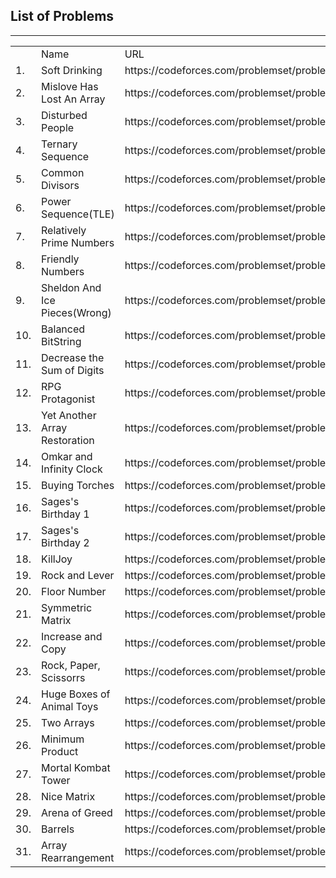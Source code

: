 <h2>List of Problems</h2>
<hr>
<table>
<th>
<td>Name</td>
<td>URL</td>
</th>
<tr>
<td>1.</td><td>Soft Drinking</td><td>https://codeforces.com/problemset/problem/151/A</td>
</tr>
<tr>
<td>2.</td><td>Mislove Has Lost An Array</td><td>https://codeforces.com/problemset/problem/1204/B</td>
</tr>
<tr>
<td>3.</td><td>Disturbed People</td><td>https://codeforces.com/problemset/problem/1077/B</td>
</tr>
<tr>
<td>4.</td><td>Ternary Sequence</td><td>https://codeforces.com/problemset/problem/1401/B</td>
</tr>
<tr>
<td>5.</td><td>Common Divisors</td><td>https://codeforces.com/problemset/problem/1203/C</td>
</tr>
<tr>
<td>6.</td><td>Power Sequence(TLE)</td><td>https://codeforces.com/problemset/problem/1397/B</td>
</tr>
<tr>
<td>7.</td><td>Relatively Prime Numbers</td><td>https://codeforces.com/problemset/problem/1051/B</td>
</tr>
<tr>
<td>8.</td><td>Friendly Numbers</td><td>https://codeforces.com/problemset/problem/100/B</td>
</tr>
<tr>
<td>9.</td><td>Sheldon And Ice Pieces(Wrong)</td><td>https://codeforces.com/problemset/problem/328/B</td>
</tr>
<tr>
<td>10.</td><td>Balanced BitString</td><td>https://codeforces.com/problemset/problem/1404/A</td>
</tr>
<tr>
<td>11.</td><td>Decrease the Sum of Digits</td><td>https://codeforces.com/problemset/problem/1409/D</td>
</tr>
<tr>
<td>12.</td><td>RPG Protagonist</td><td>https://codeforces.com/problemset/problem/1400/B</td>
</tr>
<tr>
<td>13.</td><td>Yet Another Array Restoration</td><td>https://codeforces.com/problemset/problem/1409/C</td>
</tr>
<tr>
<td>14.</td><td>Omkar and Infinity Clock</td><td>https://codeforces.com/problemset/problem/1392/B</td>
</tr>
<tr>
<td>15.</td><td>Buying Torches</td><td>https://codeforces.com/problemset/problem/1418/A</td>
</tr>
<tr>
<td>16.</td><td>Sages's Birthday 1</td><td>https://codeforces.com/problemset/problem/1419/D1</td>
</tr>
<tr>
<td>17.</td><td>Sages's Birthday 2</td><td>https://codeforces.com/problemset/problem/1419/D2</td>
</tr>
<tr>
<td>18.</td><td>KillJoy</td><td>https://codeforces.com/problemset/problem/1419/C</td>
</tr>
<tr>
<td>19.</td><td>Rock and Lever</td><td>https://codeforces.com/problemset/problem/1420/B</td>
</tr>
<tr>
<td>20.</td><td>Floor Number</td><td>https://codeforces.com/problemset/problem/1426/A</td>
</tr>
<tr>
<td>21.</td><td>Symmetric Matrix</td><td>https://codeforces.com/problemset/problem/1426/B</td>
</tr>
<tr>
<td>22.</td><td>Increase and Copy</td><td>https://codeforces.com/problemset/problem/1426/C</td>
</tr>
<tr>
<td>23.</td><td>Rock, Paper, Scissorrs</td><td>https://codeforces.com/problemset/problem/1426/E</td>
</tr>
<tr>
<td>24.</td><td>Huge Boxes of Animal Toys</td><td>https://codeforces.com/problemset/problem/1425/H</td>
</tr>
<tr>
<td>25.</td><td>Two Arrays</td><td>https://codeforces.com/problemset/problem/1417/B</td>
</tr>
<tr>
<td>26.</td><td>Minimum Product</td><td>https://codeforces.com/problemset/problem/1409/B</td>
</tr>
<tr>
<td>27.</td><td>Mortal Kombat Tower</td><td>https://codeforces.com/problemset/problem/1418/C</td>
</tr>
<tr>
<td>28.</td><td>Nice Matrix</td><td>https://codeforces.com/problemset/problem/1422/B</td>
</tr>
<tr>
<td>29.</td><td>Arena of Greed</td><td>https://codeforces.com/problemset/problem/1425/A</td>
</tr>
<tr>
<td>30.</td><td>Barrels</td><td>https://codeforces.com/problemset/problem/1430/B</td>
</tr>
<tr>
<td>31.</td><td>Array Rearrangement</td><td>https://codeforces.com/problemset/problem/1445/A</td>
</tr>
</table>

